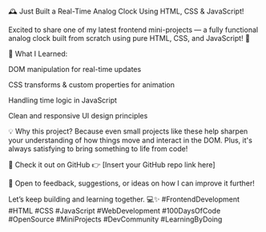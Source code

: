 🕰️ Just Built a Real-Time Analog Clock Using HTML, CSS & JavaScript!

Excited to share one of my latest frontend mini-projects — a fully functional analog clock built from scratch using pure HTML, CSS, and JavaScript! 🎯

🔧 What I Learned:

DOM manipulation for real-time updates

CSS transforms & custom properties for animation

Handling time logic in JavaScript

Clean and responsive UI design principles

💡 Why this project?
Because even small projects like these help sharpen your understanding of how things move and interact in the DOM. Plus, it's always satisfying to bring something to life from code!

🔗 Check it out on GitHub
👉 [Insert your GitHub repo link here]

📌 Open to feedback, suggestions, or ideas on how I can improve it further!

Let’s keep building and learning together. 💻✨
#FrontendDevelopment #HTML #CSS #JavaScript #WebDevelopment #100DaysOfCode #OpenSource #MiniProjects #DevCommunity #LearningByDoing